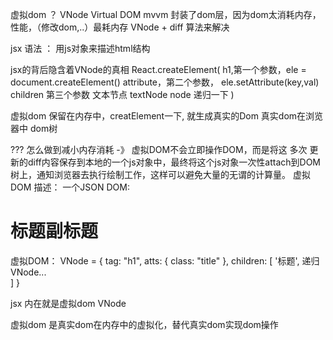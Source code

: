 虚拟dom ？ VNode Virtual DOM 
mvvm 封装了dom层，因为dom太消耗内存，性能，（修改dom,..）最耗内存
VNode + diff 算法来解决

jsx 语法 ： 用js对象来描述html结构

jsx的背后隐含着VNode的真相
React.createElement(
  h1,第一个参数，ele = document.createElement()
  attribute，第二个参数， ele.setAttribute(key,val)
  children 第三个参数
    文本节点 textNode
    node 递归一下
)


虚拟dom 保留在内存中，creatElement一下, 就生成真实的Dom
真实dom在浏览器中 dom树

??? 怎么做到减小内存消耗   -》
      虚拟DOM不会立即操作DOM，而是将这 多次 更新的diff内容保存到本地的一个js对象中，最终将这个js对象一次性attach到DOM树上，通知浏览器去执行绘制工作，这样可以避免大量的无谓的计算量。
虚拟DOM 描述： 一个JSON
 DOM: <h1 calssName="title">标题<span>副标题</span></h1>
 虚拟DOM： 
  VNode = {
    tag: "h1",
    atts: {
      class: "title"
    },
    children: [
      '标题',
      递归 VNode...  
    ]
  }

jsx 内在就是虚拟dom VNode

虚拟dom 是真实dom在内存中的虚拟化，替代真实dom实现dom操作